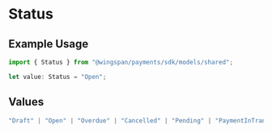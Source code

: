# Status

## Example Usage

```typescript
import { Status } from "@wingspan/payments/sdk/models/shared";

let value: Status = "Open";
```

## Values

```typescript
"Draft" | "Open" | "Overdue" | "Cancelled" | "Pending" | "PaymentInTransit" | "Paid"
```